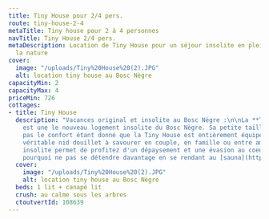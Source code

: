 ```yaml
---
title: Tiny House pour 2/4 pers.
route: tiny-house-2-4
metaTitle: Tiny house pour 2 à 4 personnes
navTitle: Tiny House 2/4 pers.
metaDescription: Location de Tiny House pour un séjour insolite en plein milieu de
  la nature
cover:
  image: "/uploads/Tiny%20House%20(2).JPG"
  alt: location tiny house au Bosc Nègre
capacityMin: 2
capacityMax: 4
priceMin: 726
cottages:
- title: Tiny House
  description: "Vacances original et insolite au Bosc Nègre :\n\nLa **Tiny House**
    est une le nouveau logement insolite du Bosc Nègre. Sa petite taille n'empêche
    pas le confort étant donné que la Tiny House est entièrement équipée. C'est un
    véritable nid douillet à savourer en couple, en famille ou entre amis ! \nCe logement
    insolite permet de profitez d'un dépaysement et une évasion au coeur de la forêt.\nEt
    pourquoi ne pas se détendre davantage en se rendant au [sauna](https://www.boscnegre-vacances.com/sauna)?"
  cover:
    image: "/uploads/Tiny%20House%20(2).JPG"
    alt: location tiny house au Bosc Nègre
  beds: 1 lit + canapé lit
  crush: au calme sous les arbres
  ctoutvertId: 108639
---
```


